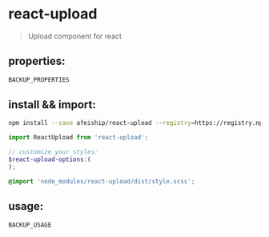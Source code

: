 # react-upload
> Upload component for react

## properties:
```javascript
BACKUP_PROPERTIES
```

## install && import:
```bash
npm install --save afeiship/react-upload --registry=https://registry.npm.taobao.org
```

```js
import ReactUpload from 'react-upload';
```

```scss
// customize your styles:
$react-upload-options:(
);

@import 'node_modules/react-upload/dist/style.scss';
```


## usage:
```jsx
BACKUP_USAGE
```
